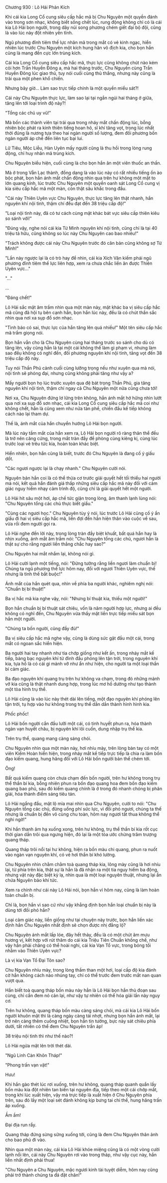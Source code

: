




Chương 930 : Lô Hải Phản Kích


Khi cái kia Long Cổ cung siêu cấp hắc mã bị Chu Nguyên một quyền đánh vào trong sơn nhạc, không biết sống chết lúc, rung động không chỉ có là cái kia Lô Hải bọn người, trong dãy núi song phương chém giết đại bộ đội, cũng là vào lúc này đột nhiên yên tĩnh.

Ngũ phương đỉnh tiêm thế lực nhân mã trong mắt có vẻ kinh ngạc, hiển nhiên lúc trước Chu Nguyên một kích hung hãn vô địch kia, cho bọn hắn cũng là mang đến cực lớn trùng kích.

Cái kia Long Cổ cung siêu cấp hắc mã, thực lực cũng không chút nào kém cỏi hơn Trần Huyền Đông a, mà hai tháng trước, Chu Nguyên cùng Trần Huyền Đông lúc giao thủ, tuy nói cuối cùng thủ thắng, nhưng này cũng là trải qua một phen khổ chiến.

Nhưng bây giờ... Làm sao trực tiếp chính là một quyền miểu sát?!

Cái này Chu Nguyên thực lực, làm sao lại tại ngắn ngủi hai tháng ở giữa, tăng lên tới loại trình độ này?!

"Tổng các chủ uy vũ!"

Mà bốn các thành viên tại trải qua trong nháy mắt chấn động lúc, bỗng nhiên bộc phát ra kinh thiên tiếng hoan hô, sĩ khí tăng vọt, trong lúc nhất thời đúng là nương tựa theo hai ngàn người số lượng, đem đối phương bốn ngàn người áp chế đến liên tục bại lui.

Lữ Tiêu, Mộc Liễu, Hàn Uyên mấy người cũng là thu hồi trong lòng rung động, chỉ huy nhân mã trùng kích.

Chu Nguyên biểu hiện, cuối cùng là cho bọn hắn ăn một viên thuốc an thần.

Mà ở trong Vẫn Lạc thành, đồng dạng là vào lúc này có rất nhiều tiếng ồn ào bộc phát, bọn hắn ánh mắt chấn động nhìn qua trên hư không một mặt to lớn quang kính, lúc trước Chu Nguyên một quyền oanh sát Long Cổ cung vị kia siêu cấp hắc mã một màn, còn thật sâu khắc trong đầu.

"Cái này Thiên Uyên vực Chu Nguyên, thực lực tăng lên thật nhanh, hắn nguyên khí nội tình, thậm chí đều đạt đến 38 triệu cấp độ!"

"Loại nội tình này, đã có tư cách cùng mặt khác bát vực siêu cấp thiên kiêu so sánh với!"

"Đúng vậy, nghe nói cái kia Từ Minh nguyên khí nội tình, cũng chỉ là tại 40 triệu tả hữu, cũng không so lúc này Chu Nguyên cao bao nhiêu!"

"Trách không được cái này Chu Nguyên trước đó căn bản cũng không sợ Từ Minh!"

"Lần này ngược lại là có trò hay để nhìn, cái kia Xích Vân kiếm phái ngũ phương đỉnh tiêm thế lực liên hợp, xem ra chưa chắc liền ăn được Thiên Uyên vực..."

"..."

...

"Đáng chết!"

Lô Hải sắc mặt âm trầm nhìn qua một màn này, mặt khác ba vị siêu cấp hắc mã cũng đã hội tụ bên cạnh hắn, bọn hắn lúc này, đều là có chút thần sắc nhìn qua nơi xa sụp đổ sơn nhạc.

"Tình báo có sai, thực lực của hắn tăng lên quá nhiều!" Một tên siêu cấp hắc mã trầm giọng nói.

Bọn hắn vẫn cho là Chu Nguyên cùng hai tháng trước so sánh cho dù có tăng lên, vậy cũng hẳn là tại một cái không thể làm gì phạm vi, nhưng làm sao đều không có nghĩ đến, đối phương nguyên khí nội tình, tăng vọt đến 38 triệu cấp độ này.

Tuy nói Thần Phủ cảnh cuối cùng lưỡng trọng nếu như xuyên qua mà nói, nội tình sẽ phóng đại, nhưng cũng không phải tăng như vậy a?

Mấy người bọn họ lúc trước xuyên qua đệ bát trọng Thần Phủ, gia tăng nguyên khí nội tình, thậm chí ngay cả Chu Nguyên một nửa cũng chưa tới!

Nơi xa, Chu Nguyên đứng lơ lửng trên không, hắn ánh mắt hờ hững nhìn lướt qua nơi xa sụp đổ sơn nhạc, cái kia Long Cổ cung siêu cấp hắc mã coi như không chết, hẳn là cũng xem như nửa tàn phế, chiến đấu kế tiếp không cách nào lại tham dự.

Thế là, ánh mắt của hắn chuyển hướng Lô Hải bọn người.

Mà lúc này tầm mắt của hắn xem ra, Lô Hải bọn người rõ ràng thân thể đều là trở nên căng cứng, trong mắt tràn đầy đề phòng cùng kiêng kị, cùng lúc trước loại vẻ trêu tức kia, hoàn toàn khác biệt.

Hiển nhiên, bọn hắn cũng là biết, trước đó Chu Nguyên là đang cố ý giấu dốt.

"Các ngươi ngược lại là chạy nhanh." Chu Nguyên cười nói.

Nguyên bản hắn coi là có thể thừa cơ trước giải quyết hết tối thiểu hai người mà nói, kết quả hắn đánh giá thấp những siêu cấp hắc mã này đối với cảm giác nguy hiểm nhạy cảm trình độ, cũng chỉ là giải quyết hết một người.

Lô Hải hít sâu một hơi, áp chế tức giận trong lòng, âm thanh lạnh lùng nói: "Chu Nguyên tổng các chủ thực biết giấu."

"Cùng các ngươi học." Chu Nguyên tùy ý nói, lúc trước Lô Hải cũng cố ý ẩn giấu đi hai vị siêu cấp hắc mã, liền đợi đến hắn hiện thân vào cuộc về sau, vừa rồi đem người gọi ra.

Lô Hải nghe đến lời này, trong lòng tràn đầy biệt khuất, bất quá hắn hay là nhịn xuống, ánh mắt âm trầm nói: "Chu Nguyên tổng các chủ, ngươi hẳn là thật sự cho rằng ngươi liền thắng chắc hay sao?"

Chu Nguyên hai mắt nhắm lại, không nói gì.

Lô Hải cười lạnh một tiếng, nói: "Đừng tưởng rằng liền ngươi làm chuẩn bị! Chúng ta ngũ phương thế lực hôm nay, đối với ngươi Thiên Uyên vực, thế nhưng là tình thế bắt buộc!"

Ánh mắt của hắn quét qua, nhìn về phía ba người khác, nghiêm nghị nói: "Chuẩn bị bí thuật!"

Ba vị hắc mã kia nghe vậy, nói: "Nhưng bí thuật kia, thiếu một người!"

Bọn hắn chuẩn bị bí thuật sát chiêu, vốn là năm người hợp lực, nhưng ai đều không có nghĩ đến, Chu Nguyên vừa thấy mặt liền trực tiếp miểu sát bọn hắn một người.

"Chúng ta bốn người, cũng đầy đủ!"

Ba vị siêu cấp hắc mã nghe vậy, cũng là dùng sức gật đầu một cái, trong mắt có ngoan sắc hiển hiện.

Ba người hai tay nhanh như tia chớp giống như kết ấn, trong nháy mắt kế tiếp, bàng bạc nguyên khí từ đỉnh đầu phóng lên tận trời, trong nguyên khí kia, tựa hồ là có cái gì mảnh vỡ như ẩn như hiện, cho người ta một loại thần bí cảm giác.

Ba đạo nguyên khí quang trụ trên hư không va chạm, trong đó những mảnh vỡ kia cũng là thật nhanh dung hợp, trong lúc mơ hồ dường như tạo thành một tòa hình trụ thể.

Lô Hải cũng là vào lúc này thét dài lên tiếng, một đạo nguyên khí phóng lên tận trời, tụ hợp vào hư không trong trụ thể dần dần thành hình hình kia.

Phốc phốc!

Lô Hải bốn người cắn đầu lưỡi một cái, có tinh huyết phun ra, hóa thành ngàn vạn huyết châu, bị nguyên khí lôi cuốn, dung nhập trụ thể kia.

Trên trụ thể, quang mang càng sáng chói.

Chu Nguyên nhìn qua một màn này, hơi nhíu mày, trên lòng bàn tay có một viên Kiếm Hoàn hiển hiện, trong nháy mắt kế tiếp trực tiếp là chia ra làm bốn đạo kiếm quang, hung hăng đối với Lô Hải bốn người bản thể chém tới.

Ông!

Bất quá kiếm quang còn chưa chạm đến bốn người, trên hư không trong trụ thể thần bí kia, bỗng nhiên phun ra bốn đạo quang hoa đem bốn đạo kiếm quang bao phủ, sau đó kiếm quang chính là ở trong đó nhanh chóng bị phân giải, hóa thành điểm sáng tiêu tán.

Lô Hải ngẩng đầu, mặt lộ mỉa mai nhìn qua Chu Nguyên, cười to nói: "Chu Nguyên tổng các chủ, đừng uổng phí sức lực, vì đối phó ngươi, chúng ta thế nhưng là chuẩn bị đến vô cùng chu toàn, hôm nay ngươi tất thua không thể nghi ngờ!"

Khi hắn thanh âm hạ xuống xong, trên hư không, trụ thể thần bí kia rốt cục thời gian dần trôi qua ngưng hiện, đó lại là một tòa ước chừng trăm trượng quang tháp.

Quang tháp trôi nổi tại hư không, hiện ra bốn màu chi quang, phun ra nuốt vào ngàn vạn nguyên khí, có vẻ hơi thần bí khó lường.

Chu Nguyên nhìn chằm chằm toà quang tháp kia, lông mày cũng là hơi nhíu lại, từ phía trên kia, thật sự là hắn là đã nhận ra một tia nguy hiểm ba động, nhưng vật này đặc biệt kỳ lạ, nhìn qua là một loại nguyên thuật, nhưng lại ẩn chứa Nguyên bảo khí tức.

Xem ra chính như cái này Lô Hải nói, bọn hắn vì hôm nay, cũng là làm hoàn toàn chuẩn bị.

Chỉ là, bọn hắn vì sao cứ như vậy khẳng định bọn hắn loại chuẩn bị này là dùng tới đối phó hắn?

Loại cảm giác này, liền giống như tại chuyện này trước, bọn hắn liền xác định hắn Chu Nguyên nhất định sẽ chọn được nhị đẳng lộ?

Chu Nguyên ánh mắt lấp lóe, đây hết thảy, đều là có một chút âm mưu hương vị, kết hợp với rút thăm do cái kia Triệu Tiên Chuẩn khống chế, như vậy hắn phải chăng có thể hoài nghi, cái kia Vạn Tổ vực, trong bóng tối nhằm vào Thiên Uyên vực?

Là vị kia Vạn Tổ Đại Tôn sao?

Chu Nguyên nhíu mày, trong lòng thầm than một hơi, loại cấp độ kia đánh cờ hắn không cách nào nhúng tay, chỉ có thể trước đem trước mắt nan quan vượt qua.

Hắn biết toà quang tháp bốn màu này hẳn là Lô Hải bọn hắn thủ đoạn sau cùng, chỉ cần đem nó cản lại, như vậy tự nhiên có thể hóa giải lần này nguy cơ.

Trên hư không, quang tháp bốn màu càng sáng chói, mà cái kia Lô Hải bốn người khuôn mặt thì là càng ngày càng tái nhợt, nhưng bọn hắn ánh mắt, lại trở nên càng thêm cuồng nhiệt, bọn hắn tin tưởng, bực này sát chiêu phía dưới, tất nhiên có thể đem Chu Nguyên trấn áp!

38 triệu nội tình thì như thế nào?!

Lô Hải ngửa mặt lên trời thét dài.

"Ngũ Linh Càn Khôn Tháp!"

"Phong trấn vạn vật!"

Hưu!

Khi hắn gào thét lúc rơi xuống, trên hư không, quang tháp quanh quẩn lấy bốn màu kia đột nhiên tan biến tại nguyên địa, tiếp theo một cái chớp mắt, trong khi lúc xuất hiện, vậy mà trực tiếp là xuất hiện ở Chu Nguyên phía trên, sau đó lấy một loại sét đánh không kịp bưng tai chi thế, hung hăng trấn áp xuống.

Ầm ầm!

Đại địa run rẩy.

Quang tháp đứng sừng sững xuống tới, cũng là đem Chu Nguyên thân ảnh cho bao phủ đi vào.

Nhìn qua một màn này, cái kia Lô Hải khóe miệng cũng là có một vòng cười lạnh nổi lên, cái này Chu Nguyên rơi vào trong tháp, như vậy cục này, hắn liền nhất định phải thua!

"Chu Nguyên a Chu Nguyên, mặc ngươi kinh tài tuyệt diễm, hôm nay cũng phải trở thành chúng ta đá đặt chân!"




